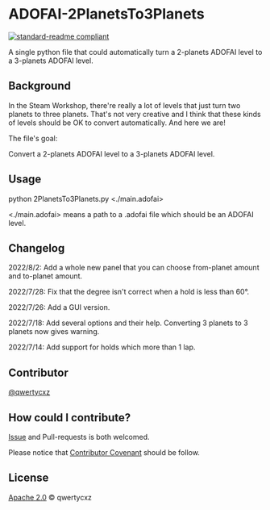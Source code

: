 # ADOFAI-2PlanetsTo3Planets

[![standard-readme compliant](https://img.shields.io/badge/readme%20style-standard-brightgreen.svg?style=flat-square)](https://github.com/RichardLitt/standard-readme)

A single python file that could automatically turn a 2-planets ADOFAI level to a 3-planets ADOFAI level.

## Background

In the Steam Workshop, there're really a lot of levels that just turn two planets to three planets. That's not very creative and I think that these kinds of levels should be OK to convert automatically. And here we are!

The file's goal:

  Convert a 2-planets ADOFAI level to a 3-planets ADOFAI level.

## Usage

python 2PlanetsTo3Planets.py <./main.adofai>

<./main.adofai> means a path to a .adofai file which should be an ADOFAI level.

## Changelog

2022/8/2:  Add a whole new panel that you can choose from-planet amount and to-planet amount.

2022/7/28: Fix that the degree isn't correct when a hold is less than 60°. 

2022/7/26: Add a GUI version. 

2022/7/18: Add several options and their help. Converting 3 planets to 3 planets now gives warning. 

2022/7/14: Add support for holds which more than 1 lap.

## Contributor

[@qwertycxz](https://github.com/qwertycxz)

## How could I contribute?

[Issue](https://github.com/qwertycxz/ADOFAI-2PlanetsTo3Planets/issues/new) and Pull-requests is both welcomed.

Please notice that [Contributor Covenant](http://contributor-covenant.org/version/1/3/0/) should be follow.

## License

[Apache 2.0](LICENSE) © qwertycxz
